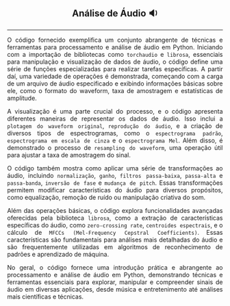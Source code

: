 <div align="center">
  
## Análise de Áudio :sound:

</div>

---

<div align="justify">

O código fornecido exemplifica um conjunto abrangente de técnicas e ferramentas para processamento e análise de áudio em Python. Iniciando com a importação de bibliotecas como `torchaudio` e `librosa`, 
essenciais para manipulação e visualização de dados de áudio, o código define uma série de funções especializadas para realizar tarefas específicas. A partir daí, uma variedade de operações é demonstrada, 
começando com a carga de um arquivo de áudio especificado e exibindo informações básicas sobre ele, como o formato do waveform, taxa de amostragem e estatísticas de amplitude.

A visualização é uma parte crucial do processo, e o código apresenta diferentes maneiras de representar os dados de áudio. Isso inclui a `plotagem do waveform original`, `reprodução do áudio`, 
e a criação de diversos tipos de espectrogramas, como o `espectrograma padrão`, `espectrograma em escala de cinza` e o `espectrograma Mel`. Além disso, é demonstrado o processo de `resampling do waveform`, 
uma operação útil para ajustar a taxa de amostragem do sinal.

O código também mostra como aplicar uma série de transformações ao áudio, incluindo `normalização`, `ganho`, `filtros passa-baixa`, `passa-alta` e `passa-banda`, `inversão de fase` e `mudança de pitch`. 
Essas transformações permitem modificar características do áudio para diversos propósitos, como equalização, remoção de ruído ou manipulação criativa do som.

Além das operações básicas, o código explora funcionalidades avançadas oferecidas pela biblioteca `librosa`, como a extração de características específicas do áudio, como `zero-crossing rate`, 
`centroides espectrais`, e o cálculo de `MFCCs (Mel-Frequency Cepstral Coefficients)`. Essas características são fundamentais para análises mais detalhadas do áudio e são frequentemente utilizadas 
em algoritmos de reconhecimento de padrões e aprendizado de máquina.

No geral, o código fornece uma introdução prática e abrangente ao processamento e análise de áudio em Python, demonstrando técnicas e ferramentas essenciais para explorar, manipular e 
compreender sinais de áudio em diversas aplicações, desde música e entretenimento até análises mais científicas e técnicas.

</div>

